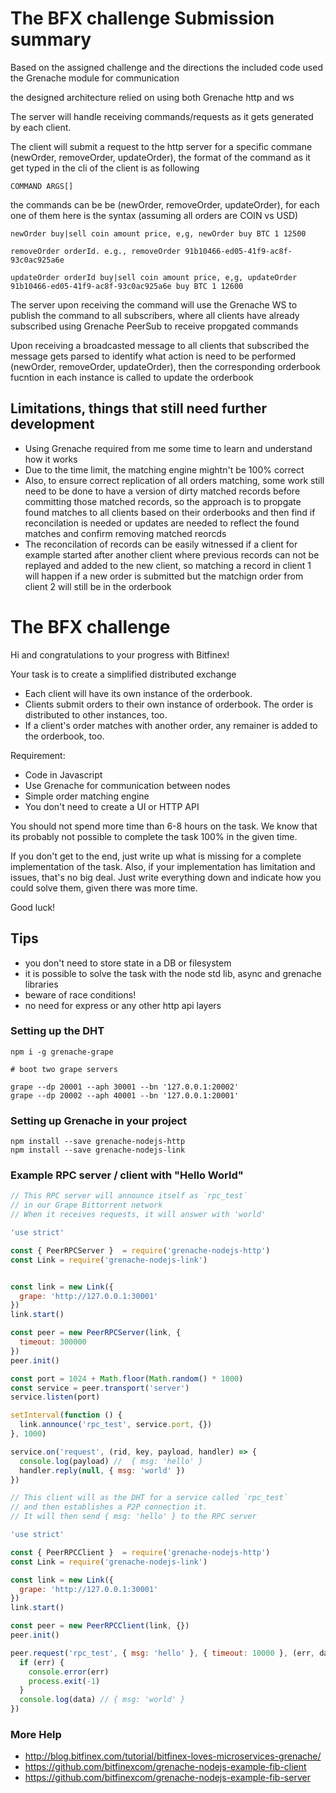 # The BFX challenge Submission summary

Based on the assigned challenge and the directions the included code used the Grenache module for communication

the designed architecture relied on using both Grenache http and ws

The server will handle receiving commands/requests as it gets generated by each client.

The client will submit a request to the http server for a specific commane (newOrder, removeOrder, updateOrder), the format of the command as it get typed in the cli of the client is as following

```
COMMAND ARGS[]
```

the commands can be be (newOrder, removeOrder, updateOrder), for each one of them here is the syntax (assuming all orders are COIN vs USD)

```
newOrder buy|sell coin amount price, e,g, newOrder buy BTC 1 12500

removeOrder orderId. e.g., removeOrder 91b10466-ed05-41f9-ac8f-93c0ac925a6e

updateOrder orderId buy|sell coin amount price, e,g, updateOrder 91b10466-ed05-41f9-ac8f-93c0ac925a6e buy BTC 1 12600

```

The server upon receiving the command will use the Grenache WS to publish the command to all subscribers, where all clients have already subscribed using Grenache PeerSub to receive propgated commands

Upon receiving a broadcasted message to all clients that subscribed the message gets parsed to identify what action is need to be performed (newOrder, removeOrder, updateOrder), then the corresponding orderbook fucntion in each instance is called to update the orderbook

## Limitations, things that still need further development
- Using Grenache required from me some time to learn and understand how it works
- Due to the time limit, the matching engine mightn't be 100% correct
- Also, to ensure correct replication of all orders matching, some work still need to be done to have a version of dirty matched records before committing those matched records, so the approach is to propgate found matches to all clients based on their orderbooks and then find if reconcilation is needed or updates are needed to reflect the found matches and confirm removing matched reorcds
- The reconcilation of records can be easily witnessed if a client for example started after another client where previous records can not be replayed and added to the new client, so matching a record in client 1 will happen if a new order is submitted but the matchign order from client 2 will still be in the orderbook


# The BFX challenge

Hi and congratulations to your progress with Bitfinex!

Your task is to create a simplified distributed exchange

* Each client will have its own instance of the orderbook.
* Clients submit orders to their own instance of orderbook. The order is distributed to other instances, too.
* If a client's order matches with another order, any remainer is added to the orderbook, too.

Requirement:
* Code in Javascript
* Use Grenache for communication between nodes
* Simple order matching engine
* You don't need to create a UI or HTTP API

You should not spend more time than 6-8 hours on the task. We know that its probably not possible to complete the task 100% in the given time.


If you don't get to the end, just write up what is missing for a complete implementation of the task. Also, if your implementation has limitation and issues, that's no big deal. Just write everything down and indicate how you could solve them, given there was more time.

Good luck!

## Tips

 - you don't need to store state in a DB or filesystem
 - it is possible to solve the task with the node std lib, async and grenache libraries
 - beware of race conditions!
 - no need for express or any other http api layers

### Setting up the DHT

```
npm i -g grenache-grape
```

```
# boot two grape servers

grape --dp 20001 --aph 30001 --bn '127.0.0.1:20002'
grape --dp 20002 --aph 40001 --bn '127.0.0.1:20001'
```

### Setting up Grenache in your project

```
npm install --save grenache-nodejs-http
npm install --save grenache-nodejs-link
```


### Example RPC server / client with "Hello World"

```js
// This RPC server will announce itself as `rpc_test`
// in our Grape Bittorrent network
// When it receives requests, it will answer with 'world'

'use strict'

const { PeerRPCServer }  = require('grenache-nodejs-http')
const Link = require('grenache-nodejs-link')


const link = new Link({
  grape: 'http://127.0.0.1:30001'
})
link.start()

const peer = new PeerRPCServer(link, {
  timeout: 300000
})
peer.init()

const port = 1024 + Math.floor(Math.random() * 1000)
const service = peer.transport('server')
service.listen(port)

setInterval(function () {
  link.announce('rpc_test', service.port, {})
}, 1000)

service.on('request', (rid, key, payload, handler) => {
  console.log(payload) //  { msg: 'hello' }
  handler.reply(null, { msg: 'world' })
})

```

```js
// This client will as the DHT for a service called `rpc_test`
// and then establishes a P2P connection it.
// It will then send { msg: 'hello' } to the RPC server

'use strict'

const { PeerRPCClient }  = require('grenache-nodejs-http')
const Link = require('grenache-nodejs-link')

const link = new Link({
  grape: 'http://127.0.0.1:30001'
})
link.start()

const peer = new PeerRPCClient(link, {})
peer.init()

peer.request('rpc_test', { msg: 'hello' }, { timeout: 10000 }, (err, data) => {
  if (err) {
    console.error(err)
    process.exit(-1)
  }
  console.log(data) // { msg: 'world' }
})
```

### More Help

 - http://blog.bitfinex.com/tutorial/bitfinex-loves-microservices-grenache/
 - https://github.com/bitfinexcom/grenache-nodejs-example-fib-client
 - https://github.com/bitfinexcom/grenache-nodejs-example-fib-server
